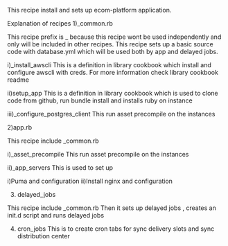 This recipe install and sets up ecom-platform application.

Explanation of recipes
1)_common.rb

This recipe prefix is _ because this recipe wont be used independently
and only will be included in other recipes.
This recipe sets up a basic source code with database.yml which will be used both by app and delayed jobs.

i)_install_awscli
This is a definition in library cookbook which install and configure
awscli with creds.
For more information check library cookbook readme

ii)setup_app
This is a definition in library cookbook which is used to clone code
from github, run bundle install and installs ruby on instance

iii)_configure_postgres_client 
This run asset precompile on the instances


2)app.rb

This recipe include _common.rb

i)_asset_precompile 
This run asset precompile on the instances

ii)_app_servers
This is used to set up 

i)Puma and configuration
ii)Install nginx and configuration

3) delayed_jobs

This recipe include _common.rb
Then it sets up delayed jobs , creates an init.d script and runs
delayed jobs


4) cron_jobs
This is to create cron tabs for sync delivery slots and sync
distribution center
